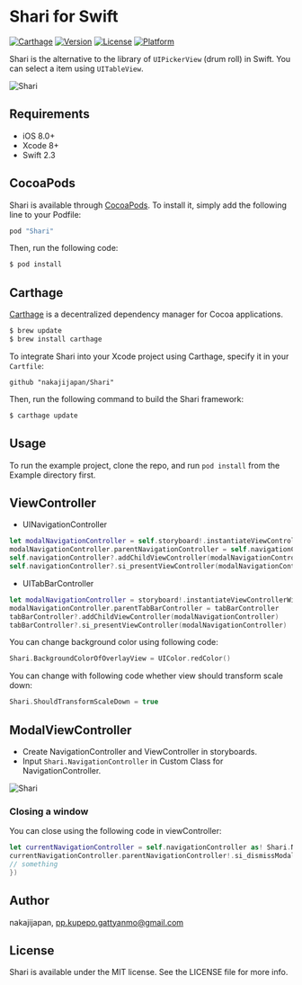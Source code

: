 # Shari for Swift

[![Carthage](https://img.shields.io/badge/Carthage-compatible-4BC51D.svg?style=flat)](https://github.com/Carthage/Carthage)
[![Version](https://img.shields.io/cocoapods/v/Shari.svg?style=flat)](http://cocoapods.org/pods/Shari)
[![License](https://img.shields.io/cocoapods/l/Shari.svg?style=flat)](http://cocoapods.org/pods/Shari)
[![Platform](https://img.shields.io/cocoapods/p/Shari.svg?style=flat)](http://cocoapods.org/pods/Shari)

Shari is the alternative to the library of `UIPickerView` (drum roll) in Swift. You can select a item using `UITableView`.

![Shari](./demo.gif)



## Requirements

- iOS 8.0+
- Xcode 8+
- Swift 2.3

## CocoaPods

Shari is available through [CocoaPods](http://cocoapods.org). To install
it, simply add the following line to your Podfile:


```ruby
pod "Shari"
```

Then, run the following code:

```ruby
$ pod install
```

## Carthage

[Carthage](https://github.com/Carthage/Carthage) is a decentralized dependency manager for Cocoa applications. 

``` bash
$ brew update
$ brew install carthage
```

To integrate Shari into your Xcode project using Carthage, specify it in your `Cartfile`:

``` ogdl
github "nakajijapan/Shari"
```

Then, run the following command to build the Shari framework:

``` bash
$ carthage update
```


## Usage

To run the example project, clone the repo, and run `pod install` from the Example directory first.

## ViewController

- UINavigationController

```swift
let modalNavigationController = self.storyboard!.instantiateViewControllerWithIdentifier("ModalNavigationController") as! Shari.NavigationController
modalNavigationController.parentNavigationController = self.navigationController
self.navigationController?.addChildViewController(modalNavigationController)
self.navigationController?.si_presentViewController(modalNavigationController)
```

- UITabBarController

```swift
let modalNavigationController = storyboard!.instantiateViewControllerWithIdentifier("ModalNavigationController") as! Shari.NavigationController
modalNavigationController.parentTabBarController = tabBarController
tabBarController?.addChildViewController(modalNavigationController)
tabBarController?.si_presentViewController(modalNavigationController)
```


You can change background color using following code:

```swift
Shari.BackgroundColorOfOverlayView = UIColor.redColor()
```


You can change with following code whether view should transform scale down:

```swift
Shari.ShouldTransformScaleDown = true
```


## ModalViewController

- Create NavigationController and ViewController in storyboards.
- Input `Shari.NavigationController` in Custom Class for NavigationController.


![Shari](./shari01.png)


### Closing a window

You can close using the following code in viewController:

```swift
let currentNavigationController = self.navigationController as! Shari.NavigationController
currentNavigationController.parentNavigationController!.si_dismissModalView({ () -> Void in
// something
})
```


## Author

nakajijapan, pp.kupepo.gattyanmo@gmail.com

## License

Shari is available under the MIT license. See the LICENSE file for more info.
